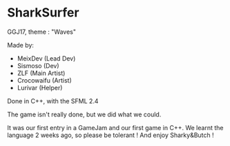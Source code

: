 # SharkSurfer
GGJ17, theme : "Waves"

Made by:
- MeixDev (Lead Dev)
- Sismoso (Dev)
- ZLF (Main Artist)
- Crocowaifu (Artist)
- Lurivar (Helper)

Done in C++, with the SFML 2.4

The game isn't really done, but we did what we could.

It was our first entry in a GameJam and our first game in C++.
We learnt the language 2 weeks ago, so please be tolerant !
And enjoy Sharky&Butch !